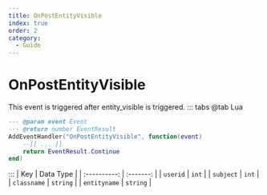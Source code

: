 ```yaml
---
title: OnPostEntityVisible
index: true
order: 2
category:
  - Guide
---
```


# OnPostEntityVisible
This event is triggered after entity_visible is triggered.
::: tabs
@tab Lua
```lua
--- @param event Event
--- @return number EventResult
AddEventHandler("OnPostEntityVisible", function(event)
    --[[ ... ]]
    return EventResult.Continue
end)
```

:::
|      Key     | Data Type |
| :----------: | :-------: |
|   `userid`   |   `int`   |
|   `subject`  |   `int`   |
|  `classname` |  `string` |
| `entityname` |  `string` |